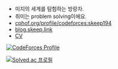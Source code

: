 - 미지의 세계를 탐험하는 방랑자.
- 취미는 problem solving이에요.
- [cphof.org/profile/codeforces:skeep194](https://cphof.org/profile/codeforces:skeep194)
- [blog.skeep.link](https://blog.skeep.link)
- [CV](https://childish-fireplace-4d1.notion.site/CV-2b2eaa18c310454c8e909aa3666812ff)

[![CodeForces Profile](https://cf.leed.at?id=skeep194)](https://codeforces.com/profile/skeep194)

[![Solved.ac
프로필](http://mazassumnida.wtf/api/v2/generate_badge?boj=skeep194)](https://solved.ac/skeep194)
